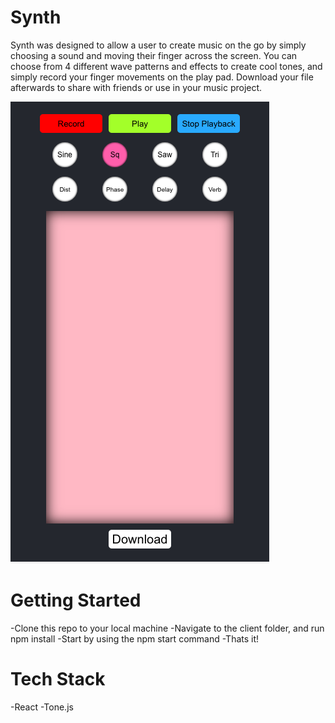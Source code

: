 # Synth
Synth was designed to allow a user to create music on the go by simply choosing a sound and moving their finger across the screen. You can choose from 4 different wave patterns and effects to create cool tones, and simply record your finger movements on the play pad. Download your file afterwards to share with friends or use in your music project.

![](screenshots/synth.png)

# Getting Started
-Clone this repo to your local machine
-Navigate to the client folder, and run npm install
-Start by using the npm start command
-Thats it!

# Tech Stack
-React
-Tone.js

